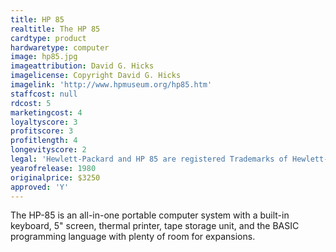 ```yaml
---
title: HP 85
realtitle: The HP 85
cardtype: product
hardwaretype: computer
image: hp85.jpg
imageattribution: David G. Hicks
imagelicense: Copyright David G. Hicks
imagelink: 'http://www.hpmuseum.org/hp85.htm'
staffcost: null
rdcost: 5
marketingcost: 4
loyaltyscore: 3
profitscore: 3
profitlength: 4
longevityscore: 2
legal: 'Hewlett-Packard and HP 85 are registered Trademarks of Hewlett-Packard Development Company, L.P.'
yearofrelease: 1980
originalprice: $3250
approved: 'Y'
---
```


The HP-85 is an all-in-one portable computer system with a built-in keyboard, 5" screen, thermal printer, tape storage unit, and the BASIC programming language with plenty of room for expansions.
